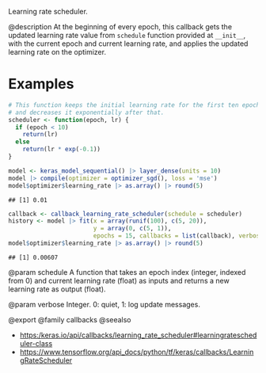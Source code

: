 Learning rate scheduler.

@description
At the beginning of every epoch, this callback gets the updated learning
rate value from `schedule` function provided at `__init__`, with the current
epoch and current learning rate, and applies the updated learning rate on
the optimizer.

# Examples

```r
# This function keeps the initial learning rate for the first ten epochs
# and decreases it exponentially after that.
scheduler <- function(epoch, lr) {
  if (epoch < 10)
    return(lr)
  else
    return(lr * exp(-0.1))
}

model <- keras_model_sequential() |> layer_dense(units = 10)
model |> compile(optimizer = optimizer_sgd(), loss = 'mse')
model$optimizer$learning_rate |> as.array() |> round(5)
```

```
## [1] 0.01
```


```r
callback <- callback_learning_rate_scheduler(schedule = scheduler)
history <- model |> fit(x = array(runif(100), c(5, 20)),
                        y = array(0, c(5, 1)),
                        epochs = 15, callbacks = list(callback), verbose = 0)
model$optimizer$learning_rate |> as.array() |> round(5)
```

```
## [1] 0.00607
```

@param schedule
A function that takes an epoch index (integer, indexed from 0)
and current learning rate (float) as inputs and returns a new
learning rate as output (float).

@param verbose
Integer. 0: quiet, 1: log update messages.

@export
@family callbacks
@seealso
+ <https:/keras.io/api/callbacks/learning_rate_scheduler#learningratescheduler-class>
+ <https://www.tensorflow.org/api_docs/python/tf/keras/callbacks/LearningRateScheduler>
